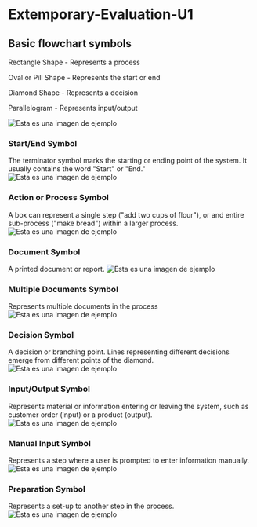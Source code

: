 # Extemporary-Evaluation-U1


## Basic flowchart symbols

Rectangle Shape - Represents a process

Oval or Pill Shape - Represents the start or end

Diamond Shape - Represents a decision

Parallelogram - Represents input/output

![Esta es una imagen de ejemplo](https://wcs.smartdraw.com/flowchart/img/basic-symbols.jpg?bn=15100111789)


### Start/End Symbol
The terminator symbol marks the starting or ending point of the system. It usually contains the word "Start" or "End."
![Esta es una imagen de ejemplo](https://wcs.smartdraw.com/flowchart/img/start-end-flowchart-symbol.png?bn=15100111789)


### Action or Process Symbol
A box can represent a single step ("add two cups of flour"), or and entire sub-process ("make bread") within a larger process.
![Esta es una imagen de ejemplo](https://wcs.smartdraw.com/flowchart/img/action-process-flowchart-symbol.png?bn=15100111789)


### Document Symbol
A printed document or report.
![Esta es una imagen de ejemplo](https://wcs.smartdraw.com/flowchart/img/document-flowchart-symbol.png?bn=15100111789)


### Multiple Documents Symbol
Represents multiple documents in the process
![Esta es una imagen de ejemplo](https://wcs.smartdraw.com/flowchart/img/multiple-document-flowchart-symbol.png?bn=15100111789)


### Decision Symbol
A decision or branching point. Lines representing different decisions emerge from different points of the diamond.
![Esta es una imagen de ejemplo](https://wcs.smartdraw.com/flowchart/img/decision-flowchart-symbol.png?bn=15100111789)


### Input/Output Symbol
Represents material or information entering or leaving the system, such as customer order (input) or a product (output).
![Esta es una imagen de ejemplo](https://wcs.smartdraw.com/flowchart/img/imput-output-flowchart-symbol.png?bn=15100111789)


### Manual Input Symbol
Represents a step where a user is prompted to enter information manually.
![Esta es una imagen de ejemplo](https://wcs.smartdraw.com/flowchart/img/manual-imput-flowchart-symbol.png?bn=15100111789)


### Preparation Symbol
Represents a set-up to another step in the process.
![Esta es una imagen de ejemplo](https://wcs.smartdraw.com/flowchart/img/preparation-flowchart-symbol.png?bn=15100111789)

